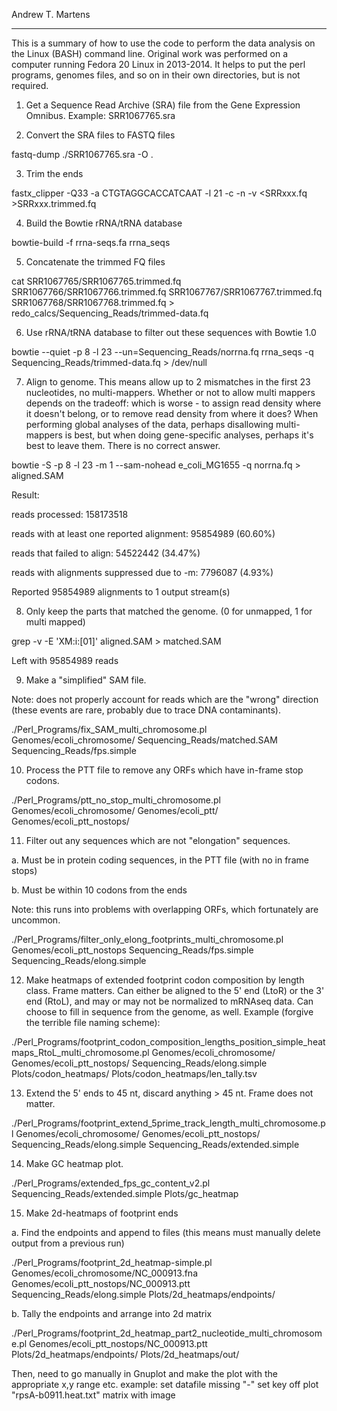 Andrew T. Martens

-----------------

This is a summary of how to use the code to perform the data analysis on the Linux (BASH) command line.
Original work was performed on a computer running Fedora 20 Linux in 2013-2014.
It helps to put the perl programs, genomes files, and so on in their own directories, but is not required.

1. Get a Sequence Read Archive (SRA) file from the Gene Expression Omnibus. Example: SRR1067765.sra

2. Convert the SRA files to FASTQ files

  fastq-dump ./SRR1067765.sra -O .

3. Trim the ends

  fastx_clipper -Q33 -a CTGTAGGCACCATCAAT -l 21 -c -n -v <SRRxxx.fq >SRRxxx.trimmed.fq

4. Build the Bowtie rRNA/tRNA database

  bowtie-build -f rrna-seqs.fa rrna_seqs

5. Concatenate the trimmed FQ files

  cat SRR1067765/SRR1067765.trimmed.fq SRR1067766/SRR1067766.trimmed.fq SRR1067767/SRR1067767.trimmed.fq SRR1067768/SRR1067768.trimmed.fq > redo_calcs/Sequencing_Reads/trimmed-data.fq

6. Use rRNA/tRNA database to filter out these sequences with Bowtie 1.0

  bowtie --quiet -p 8 -l 23 --un=Sequencing_Reads/norrna.fq rrna_seqs -q Sequencing_Reads/trimmed-data.fq > /dev/null

7. Align to genome. This means allow up to 2 mismatches in the first 23 nucleotides, no multi-mappers. Whether or not to allow multi mappers depends on the tradeoff: which is worse - to assign read density where it doesn't belong, or to remove read density from where it does? When performing global analyses of the data, perhaps disallowing multi-mappers is best, but when doing gene-specific analyses, perhaps it's best to leave them. There is no correct answer.

  bowtie -S -p 8 -l 23 -m 1 --sam-nohead e_coli_MG1655 -q norrna.fq > aligned.SAM

  Result:
  
  reads processed: 158173518
  
  reads with at least one reported alignment: 95854989 (60.60%)
  
  reads that failed to align: 54522442 (34.47%)
  
  reads with alignments suppressed due to -m: 7796087 (4.93%)
  
  Reported 95854989 alignments to 1 output stream(s)

8. Only keep the parts that matched the genome. (0 for unmapped, 1 for multi mapped)

  grep -v -E 'XM:i:[01]' aligned.SAM > matched.SAM

  Left with 95854989 reads

9. Make a "simplified" SAM file.

  Note: does not properly account for reads which are the "wrong" direction (these events are rare, probably due to trace DNA contaminants).

  ./Perl_Programs/fix_SAM_multi_chromosome.pl Genomes/ecoli_chromosome/ Sequencing_Reads/matched.SAM Sequencing_Reads/fps.simple

10. Process the PTT file to remove any ORFs which have in-frame stop codons.

  ./Perl_Programs/ptt_no_stop_multi_chromosome.pl Genomes/ecoli_chromosome/ Genomes/ecoli_ptt/ Genomes/ecoli_ptt_nostops/

11. Filter out any sequences which are not "elongation" sequences.

  a. Must be in protein coding sequences, in the PTT file (with no in frame stops)

  b. Must be within 10 codons from the ends
  
  Note: this runs into problems with overlapping ORFs, which fortunately are uncommon.

  ./Perl_Programs/filter_only_elong_footprints_multi_chromosome.pl Genomes/ecoli_ptt_nostops Sequencing_Reads/fps.simple Sequencing_Reads/elong.simple

12. Make heatmaps of extended footprint codon composition by length class. Frame matters. Can either be aligned to the 5' end (LtoR) or the 3' end (RtoL), and may or may not be normalized to mRNAseq data. Can choose to fill in sequence from the genome, as well. Example (forgive the terrible file naming scheme):

  ./Perl_Programs/footprint_codon_composition_lengths_position_simple_heatmaps_RtoL_multi_chromosome.pl Genomes/ecoli_chromosome/ Genomes/ecoli_ptt_nostops/ Sequencing_Reads/elong.simple Plots/codon_heatmaps/ Plots/codon_heatmaps/len_tally.tsv

13. Extend the 5' ends to 45 nt, discard anything > 45 nt. Frame does not matter.

  ./Perl_Programs/footprint_extend_5prime_track_length_multi_chromosome.pl Genomes/ecoli_chromosome/ Genomes/ecoli_ptt_nostops/ Sequencing_Reads/elong.simple Sequencing_Reads/extended.simple

14. Make GC heatmap plot.

  ./Perl_Programs/extended_fps_gc_content_v2.pl Sequencing_Reads/extended.simple Plots/gc_heatmap

15. Make 2d-heatmaps of footprint ends

  a. Find the endpoints and append to files (this means must manually delete output from a previous run)

  ./Perl_Programs/footprint_2d_heatmap-simple.pl Genomes/ecoli_chromosome/NC_000913.fna Genomes/ecoli_ptt_nostops/NC_000913.ptt Sequencing_Reads/elong.simple Plots/2d_heatmaps/endpoints/

  b. Tally the endpoints and arrange into 2d matrix
  
  ./Perl_Programs/footprint_2d_heatmap_part2_nucleotide_multi_chromosome.pl Genomes/ecoli_ptt_nostops/NC_000913.ptt Plots/2d_heatmaps/endpoints/ Plots/2d_heatmaps/out/

  Then, need to go manually in Gnuplot and make the plot with the appropriate x,y range etc.
  example:
  set datafile missing "-"
  set key off
  plot "rpsA-b0911.heat.txt" matrix with image


